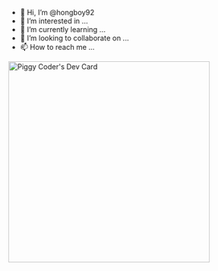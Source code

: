 - 👋 Hi, I’m @hongboy92
- 👀 I’m interested in ...
- 🌱 I’m currently learning ...
- 💞️ I’m looking to collaborate on ...
- 📫 How to reach me ...

<!---
hongboy92/hongboy92 is a ✨ special ✨ repository because its `README.md` (this file) appears on your GitHub profile.
You can click the Preview link to take a look at your changes.
--->
<a href="https://app.daily.dev/hongboy92"><img src="https://api.daily.dev/devcards/db841289b93e46f1926b5a39916e3433.png?r=5w5" width="400" alt="Piggy Coder's Dev Card"/></a>
